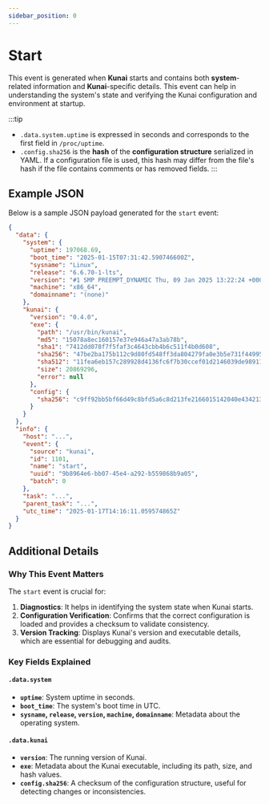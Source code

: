 ```yaml
---
sidebar_position: 0
---
```


# Start

This event is generated when **Kunai** starts and contains both **system**-related information and **Kunai**-specific details. This event can help in understanding the system's state and verifying the Kunai configuration and environment at startup.

:::tip
* `.data.system.uptime` is expressed in seconds and corresponds to the first field in `/proc/uptime`.
* `.config.sha256` is the **hash** of the **configuration structure** serialized in YAML. If a configuration file is used, this hash may differ from the file's hash if the file contains comments or has removed fields.
:::

## Example JSON

Below is a sample JSON payload generated for the `start` event:

```json
{
  "data": {
    "system": {
      "uptime": 197068.69,
      "boot_time": "2025-01-15T07:31:42.590746600Z",
      "sysname": "Linux",
      "release": "6.6.70-1-lts",
      "version": "#1 SMP PREEMPT_DYNAMIC Thu, 09 Jan 2025 13:22:24 +0000",
      "machine": "x86_64",
      "domainname": "(none)"
    },
    "kunai": {
      "version": "0.4.0",
      "exe": {
        "path": "/usr/bin/kunai",
        "md5": "15078a8ec160157e37e946a47a3ab78b",
        "sha1": "7412dd078f7f5faf3c4643cbb4b6c511f4b0d608",
        "sha256": "47be2ba175b112c9d80fd548ff3da804279fa0e3b5e731f4499595ac375ae29b",
        "sha512": "11fea6eb157c289928d4136fc6f7b30ccef01d2146039de9891103152ff93fc1a819422c3b41ee7b5d49a6dea729f3b22cd0877c73c7a771ec23092f80cdcd90",
        "size": 20869296,
        "error": null
      },
      "config": {
        "sha256": "c9ff92bb5bf66d49c8bfd5a6c8d213fe2166015142040e4342134532ac803213"
      }
    }
  },
  "info": {
    "host": "...",
    "event": {
      "source": "kunai",
      "id": 1101,
      "name": "start",
      "uuid": "9b8964e6-bb07-45e4-a292-b559868b9a05",
      "batch": 0
    },
    "task": "...",
    "parent_task": "...",
    "utc_time": "2025-01-17T14:16:11.059574865Z"
  }
}
```

## Additional Details

### Why This Event Matters
The `start` event is crucial for:
1. **Diagnostics**: It helps in identifying the system state when Kunai starts.
2. **Configuration Verification**: Confirms that the correct configuration is loaded and provides a checksum to validate consistency.
3. **Version Tracking**: Displays Kunai's version and executable details, which are essential for debugging and audits.

### Key Fields Explained
#### `.data.system`
- **`uptime`**: System uptime in seconds.
- **`boot_time`**: The system's boot time in UTC.
- **`sysname`, `release`, `version`, `machine`, `domainname`**: Metadata about the operating system.

#### `.data.kunai`
- **`version`**: The running version of Kunai.
- **`exe`**: Metadata about the Kunai executable, including its path, size, and hash values.
- **`config.sha256`**: A checksum of the configuration structure, useful for detecting changes or inconsistencies.

